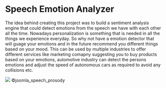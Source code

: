 # Speech Emotion Analyzer

The idea behind creating this project was to build a sentiment analysis engine that could detect emotions from the speech we have with each other all the time. Nowadays personalization is something that is needed in all the things we experience everyday. 
So why not have a emotion detector that will guage your emotions and in the future recommend you different things based on your mood. 
This can be used by multiple industries to offer different services like marketing comapny suggesting you to buy products based on your emotions, automotive industry can detect the persons emotions and adjust the speed of autonomous cars as required to avoid any collisions etc.

![](images/NOAA_emblem.png?raw=true)
©joomla_speech_prosody
